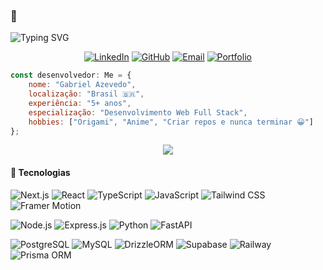 ### 👋
  <img src="https://readme-typing-svg.herokuapp.com/?font=Fira+Code&size=18&duration=2800&pause=10000&color=b40c46&center=false&vCenter=false&width=940&lines=Olá,+me+chamo+Gabriel+Azevedo" alt="Typing SVG" />

<div align="center">
  
[![LinkedIn](https://img.shields.io/badge/LinkedIn-0077B5?style=for-the-badge&logo=linkedin&logoColor=white)](https://www.linkedin.com/in/gabriel-azevedo-b72b27191/)
[![GitHub](https://img.shields.io/badge/GitHub-100000?style=for-the-badge&logo=github&logoColor=white)](https://github.com/dargouls)
[![Email](https://img.shields.io/badge/Email-D14836?style=for-the-badge&logo=gmail&logoColor=white)](mailto:gabriel.azevedo-dev@hotmail.com)
[![Portfolio](https://img.shields.io/badge/Portfolio-FF5722?style=for-the-badge&logo=todoist&logoColor=white)](https://gabriel-azv.com)

</div>

```javascript
const desenvolvedor: Me = {
    nome: "Gabriel Azevedo",
    localização: "Brasil 🇧🇷",
    experiência: "5+ anos",
    especialização: "Desenvolvimento Web Full Stack",
    hobbies: ["Origami", "Anime", "Criar repos e nunca terminar 😀"]
};
```

<div align="center">
  <img src="https://github-readme-streak-stats.herokuapp.com/?user=dargouls&theme=tokyonight&hide_border=true&background=0D1117&stroke=F85D7F&ring=F85D7F&fire=F85D7F&currStreakLabel=FFFFFF"/>
</div>

#### 🎯 Tecnologias

<div>


![Next.js](https://img.shields.io/badge/Next.js-000000?style=for-the-badge&logo=next.js&logoColor=white)
![React](https://img.shields.io/badge/React-20232A?style=for-the-badge&logo=react&logoColor=61DAFB)
![TypeScript](https://img.shields.io/badge/TypeScript-007ACC?style=for-the-badge&logo=typescript&logoColor=white)
![JavaScript](https://img.shields.io/badge/JavaScript-F7DF1E?style=for-the-badge&logo=javascript&logoColor=black)
![Tailwind CSS](https://img.shields.io/badge/Tailwind_CSS-38B2AC?style=for-the-badge&logo=tailwind-css&logoColor=white)
![Framer Motion](https://img.shields.io/badge/Framer_Motion-black?style=for-the-badge&logo=framer&logoColor=blue)

![Node.js](https://img.shields.io/badge/Node.js-43853D?style=for-the-badge&logo=node.js&logoColor=white)
![Express.js](https://img.shields.io/badge/Express.js-404D59?style=for-the-badge&logo=express&logoColor=white)
![Python](https://img.shields.io/badge/Python-3776AB?style=for-the-badge&logo=python&logoColor=white)
![FastAPI](https://img.shields.io/badge/FastAPI-009688?style=for-the-badge&logo=fastapi&logoColor=white)

![PostgreSQL](https://img.shields.io/badge/PostgreSQL-316192?style=for-the-badge&logo=postgresql&logoColor=white)
![MySQL](https://img.shields.io/badge/MySQL-00000F?style=for-the-badge&logo=mysql&logoColor=white)
![DrizzleORM](https://img.shields.io/badge/DrizzleORM-C5F74F?style=for-the-badge&logo=drizzle&logoColor=black)
![Supabase](https://img.shields.io/badge/Supabase-3ECF8E?style=for-the-badge&logo=supabase&logoColor=white)
![Railway](https://img.shields.io/badge/Railway-853bce?style=for-the-badge&logo=railway&logoColor=white)
![Prisma ORM](https://img.shields.io/badge/PrismaORM-2D3748?style=for-the-badge&logo=prisma&logoColor=white&labelColor=1A202C)

</div>
